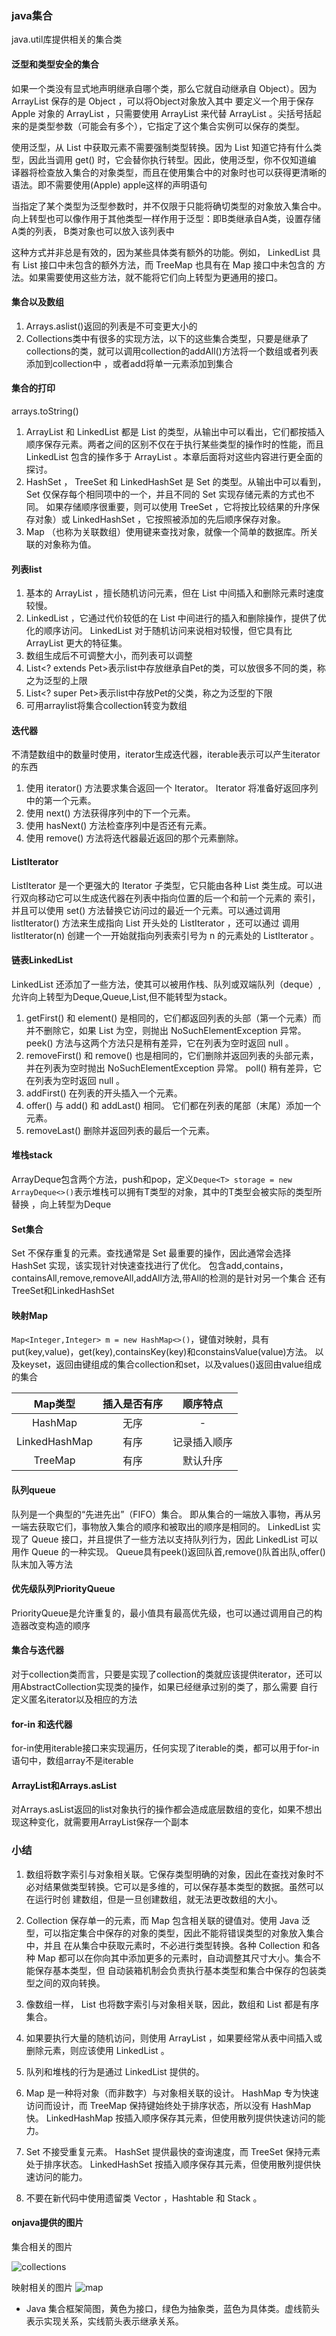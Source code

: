 ### java集合
java.util库提供相关的集合类

#### 泛型和类型安全的集合
如果一个类没有显式地声明继承自哪个类，那么它就自动继承自 Object）。因为 ArrayList 保存的是 Object ，可以将Object对象放入其中
要定义一个用于保存 Apple 对象的 ArrayList ，只需要使用 ArrayList<Apple> 来代替 ArrayList 。尖括号括起来的是类型参数（可能会有多个），它指定了这个集合实例可以保存的类型。

使用泛型，从 List 中获取元素不需要强制类型转换。因为 List 知道它持有什么类型，因此当调用 get() 时，它会替你执行转型。因此，使用泛型，你不仅知道编
译器将检查放入集合的对象类型，而且在使用集合中的对象时也可以获得更清晰的语法。即不需要使用(Apple) apple这样的声明语句

当指定了某个类型为泛型参数时，并不仅限于只能将确切类型的对象放入集合中。向上转型也可以像作用于其他类型一样作用于泛型：即B类继承自A类，设置存储A类的列表，
B类对象也可以放入该列表中

这种方式并非总是有效的，因为某些具体类有额外的功能。例如， LinkedList 具有 List 接口中未包含的额外方法，而 TreeMap 也具有在 Map 接口中未包含的
方法。如果需要使用这些方法，就不能将它们向上转型为更通用的接口。

#### 集合以及数组
1. Arrays.aslist()返回的列表是不可变更大小的
2. Collections类中有很多的实现方法，以下的这些集合类型，只要是继承了collections的类，就可以调用collection的addAll()方法将一个数组或者列表添加到collection中
，或者add将单一元素添加到集合

#### 集合的打印
arrays.toString()

1. ArrayList 和 LinkedList 都是 List 的类型，从输出中可以看出，它们都按插入顺序保存元素。两者之间的区别不仅在于执行某些类型的操作时的性能，而且 LinkedList 包含的操作多于 ArrayList 。本章后面将对这些内容进行更全面的探讨。
2. HashSet ， TreeSet 和 LinkedHashSet 是 Set 的类型。从输出中可以看到， Set 仅保存每个相同项中的一个，并且不同的 Set 实现存储元素的方式也不同。
如果存储顺序很重要，则可以使用 TreeSet ，它将按比较结果的升序保存对象）或 LinkedHashSet ，它按照被添加的先后顺序保存对象。
3. Map （也称为关联数组）使用键来查找对象，就像一个简单的数据库。所关联的对象称为值。

#### 列表list
1. 基本的 ArrayList ，擅长随机访问元素，但在 List 中间插入和删除元素时速度较慢。
2. LinkedList ，它通过代价较低的在 List 中间进行的插入和删除操作，提供了优化的顺序访问。 LinkedList 对于随机访问来说相对较慢，但它具有比 ArrayList 更大的特征集。
3. 数组生成后不可调整大小，而列表可以调整
4. List<? extends Pet>表示list中存放继承自Pet的类，可以放很多不同的类，称之为泛型的上限
5. List<? super Pet>表示list中存放Pet的父类，称之为泛型的下限
6. 可用arraylist将集合collection转变为数组

#### 迭代器
不清楚数组中的数量时使用，iterator生成迭代器，iterable表示可以产生iterator的东西

1. 使用 iterator() 方法要求集合返回一个 Iterator。 Iterator 将准备好返回序列中的第一个元素。
2. 使用 next() 方法获得序列中的下一个元素。
3. 使用 hasNext() 方法检查序列中是否还有元素。
4. 使用 remove() 方法将迭代器最近返回的那个元素删除。

#### ListIterator
ListIterator 是一个更强大的 Iterator 子类型，它只能由各种 List 类生成。可以进行双向移动它可以生成迭代器在列表中指向位置的后一个和前一个元素的
索引，并且可以使用 set() 方法替换它访问过的最近一个元素。可以通过调用 listIterator() 方法来生成指向 List 开头处的 ListIterator ，还可以通过
调用 listIterator(n) 创建一个一开始就指向列表索引号为 n 的元素处的 ListIterator 。 

#### 链表LinkedList
LinkedList 还添加了一些方法，使其可以被用作栈、队列或双端队列（deque）,允许向上转型为Deque,Queue,List,但不能转型为stack。
1. getFirst() 和 element() 是相同的，它们都返回列表的头部（第一个元素）而并不删除它，如果 List 为空，则抛出 NoSuchElementException 异常。 peek() 方法与这两个方法只是稍有差异，它在列表为空时返回 null 。
2. removeFirst() 和 remove() 也是相同的，它们删除并返回列表的头部元素，并在列表为空时抛出 NoSuchElementException 异常。 poll() 稍有差异，它在列表为空时返回 null 。
3. addFirst() 在列表的开头插入一个元素。
4. offer() 与 add() 和 addLast() 相同。 它们都在列表的尾部（末尾）添加一个元素。
5. removeLast() 删除并返回列表的最后一个元素。

#### 堆栈stack
ArrayDeque包含两个方法，push和pop，定义`Deque<T> storage = new ArrayDeque<>()`表示堆栈可以拥有T类型的对象，其中的T类型会被实际的类型所替换
，向上转型为Deque

#### Set集合
Set 不保存重复的元素。查找通常是 Set 最重要的操作，因此通常会选择 HashSet 实现，该实现针对快速查找进行了优化。
包含add,contains，containsAll,remove,removeAll,addAll方法,带All的检测的是针对另一个集合
还有TreeSet和LinkedHashSet
#### 映射Map
`Map<Integer,Integer> m = new HashMap<>()`，键值对映射，具有put(key,value)，get(key),containsKey(key)和constainsValue(value)方法。
以及keyset，返回由键组成的集合collection和set，以及values()返回由value组成的集合

|Map类型|插入是否有序|顺序特点|
|:---:|:---:|:---:|
|HashMap|无序|-|
|LinkedHashMap|有序|记录插入顺序|
|TreeMap|有序|默认升序|

#### 队列queue
队列是一个典型的“先进先出”（FIFO）集合。 即从集合的一端放入事物，再从另一端去获取它们，事物放入集合的顺序和被取出的顺序是相同的。
LinkedList 实现了 Queue 接口，并且提供了一些方法以支持队列行为，因此 LinkedList 可以用作 Queue 的一种实现。
Queue具有peek()返回队首,remove()队首出队,offer()队末加入等方法


#### 优先级队列PriorityQueue
PriorityQueue是允许重复的，最小值具有最高优先级，也可以通过调用自己的构造器改变构造的顺序

#### 集合与迭代器
对于collection类而言，只要是实现了collection的类就应该提供iterator，还可以用AbstractCollection实现类的操作，如果已经继承过别的类了，那么需要
自行定义匿名iterator以及相应的方法

#### for-in 和迭代器
for-in使用iterable接口来实现遍历，任何实现了iterable的类，都可以用于for-in语句中，数组array不是iterable

#### ArrayList和Arrays.asList
对Arrays.asList返回的list对象执行的操作都会造成底层数组的变化，如果不想出现这种变化，就需要用ArrayList保存一个副本

### 小结
1. 数组将数字索引与对象相关联。它保存类型明确的对象，因此在查找对象时不必对结果做类型转换。它可以是多维的，可以保存基本类型的数据。虽然可以在运行时创
建数组，但是一旦创建数组，就无法更改数组的大小。

2. Collection 保存单一的元素，而 Map 包含相关联的键值对。使用 Java 泛型，可以指定集合中保存的对象的类型，因此不能将错误类型的对象放入集合中，并且
在从集合中获取元素时，不必进行类型转换。各种 Collection 和各种 Map 都可以在你向其中添加更多的元素时，自动调整其尺寸大小。集合不能保存基本类型，但
自动装箱机制会负责执行基本类型和集合中保存的包装类型之间的双向转换。

3. 像数组一样， List 也将数字索引与对象相关联，因此，数组和 List 都是有序集合。

4. 如果要执行大量的随机访问，则使用 ArrayList ，如果要经常从表中间插入或删除元素，则应该使用 LinkedList 。

5. 队列和堆栈的行为是通过 LinkedList 提供的。

6. Map 是一种将对象（而非数字）与对象相关联的设计。 HashMap 专为快速访问而设计，而 TreeMap 保持键始终处于排序状态，所以没有 HashMap 快。 
LinkedHashMap 按插入顺序保存其元素，但使用散列提供快速访问的能力。

7. Set 不接受重复元素。 HashSet 提供最快的查询速度，而 TreeSet 保持元素处于排序状态。 LinkedHashSet 按插入顺序保存其元素，但使用散列提供快速访问的能力。

8. 不要在新代码中使用遗留类 Vector ，Hashtable 和 Stack 。


#### onjava提供的图片
集合相关的图片

![collections](../img/collection.png)

映射相关的图片
![map](../img/map.png)

- Java 集合框架简图，黄色为接口，绿色为抽象类，蓝色为具体类。虚线箭头表示实现关系，实线箭头表示继承关系。
